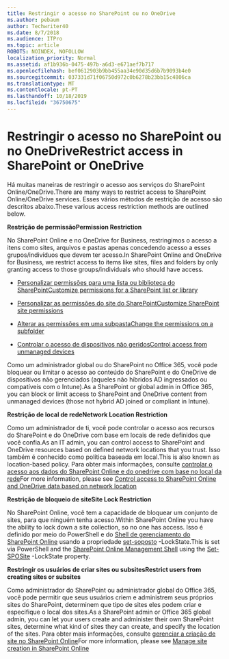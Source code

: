 ```yaml
---
title: Restringir o acesso no SharePoint ou no OneDrive
ms.author: pebaum
author: Techwriter40
ms.date: 8/7/2018
ms.audience: ITPro
ms.topic: article
ROBOTS: NOINDEX, NOFOLLOW
localization_priority: Normal
ms.assetid: af1b936b-0475-497b-a6d3-e671aef7b717
ms.openlocfilehash: bef0612903b9bb455aa34e90d35d6b7b9093b4e0
ms.sourcegitcommit: 037331d71f06750d972c0b6278b23bb15c4806ca
ms.translationtype: MT
ms.contentlocale: pt-PT
ms.lasthandoff: 10/18/2019
ms.locfileid: "36750675"
---
```

# <a name="restrict-access-in-sharepoint-or-onedrive"></a><span data-ttu-id="71406-102">Restringir o acesso no SharePoint ou no OneDrive</span><span class="sxs-lookup"><span data-stu-id="71406-102">Restrict access in SharePoint or OneDrive</span></span>

<span data-ttu-id="71406-103">Há muitas maneiras de restringir o acesso aos serviços do SharePoint Online/OneDrive.</span><span class="sxs-lookup"><span data-stu-id="71406-103">There are many ways to restrict access to SharePoint Online/OneDrive services.</span></span> <span data-ttu-id="71406-104">Esses vários métodos de restrição de acesso são descritos abaixo.</span><span class="sxs-lookup"><span data-stu-id="71406-104">These various access restriction methods are outlined below.</span></span> 

<span data-ttu-id="71406-105">**Restrição de permissão**</span><span class="sxs-lookup"><span data-stu-id="71406-105">**Permission Restriction**</span></span>

<span data-ttu-id="71406-106">No SharePoint Online e no OneDrive for Business, restringimos o acesso a itens como sites, arquivos e pastas apenas concedendo acesso a esses grupos/indivíduos que devem ter acesso.</span><span class="sxs-lookup"><span data-stu-id="71406-106">In SharePoint Online and OneDrive for Business, we restrict access to items like sites, files and folders by only granting access to those groups/individuals who should have access.</span></span>

- [<span data-ttu-id="71406-107">Personalizar permissões para uma lista ou biblioteca do SharePoint</span><span class="sxs-lookup"><span data-stu-id="71406-107">Customize permissions for a SharePoint list or library</span></span>](https://support.office.com/article/Customize-permissions-for-a-SharePoint-list-or-library-02d770f3-59eb-4910-a608-5f84cc297782)

- [<span data-ttu-id="71406-108">Personalizar as permissões do site do SharePoint</span><span class="sxs-lookup"><span data-stu-id="71406-108">Customize SharePoint site permissions</span></span>](https://docs.microsoft.com/sharepoint/customize-sharepoint-site-permissions)

- [<span data-ttu-id="71406-109">Alterar as permissões em uma subpasta</span><span class="sxs-lookup"><span data-stu-id="71406-109">Change the permissions on a subfolder</span></span>](https://support.office.com/article/Change-the-permissions-on-a-subfolder-5427BD7C-F20A-4F75-8CF2-5359DD45A1A6)

- [<span data-ttu-id="71406-110">Controlar o acesso de dispositivos não geridos</span><span class="sxs-lookup"><span data-stu-id="71406-110">Control access from unmanaged devices</span></span>](https://docs.microsoft.com/sharepoint/control-access-from-unmanaged-devices)

<span data-ttu-id="71406-111">Como um administrador global ou do SharePoint no Office 365, você pode bloquear ou limitar o acesso ao conteúdo do SharePoint e do OneDrive de dispositivos não gerenciados (aqueles não híbridos AD ingressados ou compatíveis com o Intune).</span><span class="sxs-lookup"><span data-stu-id="71406-111">As a SharePoint or global admin in Office 365, you can block or limit access to SharePoint and OneDrive content from unmanaged devices (those not hybrid AD joined or compliant in Intune).</span></span>

<span data-ttu-id="71406-112">**Restrição de local de rede**</span><span class="sxs-lookup"><span data-stu-id="71406-112">**Network Location Restriction**</span></span>

<span data-ttu-id="71406-113">Como um administrador de ti, você pode controlar o acesso aos recursos do SharePoint e do OneDrive com base em locais de rede definidos que você confia.</span><span class="sxs-lookup"><span data-stu-id="71406-113">As an IT admin, you can control access to SharePoint and OneDrive resources based on defined network locations that you trust.</span></span> <span data-ttu-id="71406-114">Isso também é conhecido como política baseada em local.</span><span class="sxs-lookup"><span data-stu-id="71406-114">This is also known as location-based policy.</span></span> <span data-ttu-id="71406-115">Para obter mais informações, consulte [controlar o acesso aos dados do SharePoint Online e do onedrive com base no local da rede](https://docs.microsoft.com/sharepoint/control-access-based-on-network-location)</span><span class="sxs-lookup"><span data-stu-id="71406-115">For more information, please see [Control access to SharePoint Online and OneDrive data based on network location](https://docs.microsoft.com/sharepoint/control-access-based-on-network-location)</span></span>

<span data-ttu-id="71406-116">**Restrição de bloqueio de site**</span><span class="sxs-lookup"><span data-stu-id="71406-116">**Site Lock Restriction**</span></span> 

<span data-ttu-id="71406-117">No SharePoint Online, você tem a capacidade de bloquear um conjunto de sites, para que ninguém tenha acesso.</span><span class="sxs-lookup"><span data-stu-id="71406-117">Within SharePoint Online you have the ability to lock down a site collection, so no one has access.</span></span> <span data-ttu-id="71406-118">Isso é definido por meio do PowerShell e do [Shell de gerenciamento do SharePoint Online](https://docs.microsoft.com/powershell/sharepoint/sharepoint-online/connect-sharepoint-online?view=sharepoint-ps) usando a propriedade [set-soposto](https://docs.microsoft.com/powershell/module/sharepoint-online/set-sposite?view=sharepoint-ps) -LockState.</span><span class="sxs-lookup"><span data-stu-id="71406-118">This is set via PowerShell and the [SharePoint Online Management Shell](https://docs.microsoft.com/powershell/sharepoint/sharepoint-online/connect-sharepoint-online?view=sharepoint-ps) using the [Set-SPOSite](https://docs.microsoft.com/powershell/module/sharepoint-online/set-sposite?view=sharepoint-ps) -LockState property.</span></span>

<span data-ttu-id="71406-119">**Restringir os usuários de criar sites ou subsites**</span><span class="sxs-lookup"><span data-stu-id="71406-119">**Restrict users from creating sites or subsites**</span></span>

<span data-ttu-id="71406-120">Como administrador do SharePoint ou administrador global do Office 365, você pode permitir que seus usuários criem e administrem seus próprios sites do SharePoint, determinem que tipo de sites eles podem criar e especifique o local dos sites.</span><span class="sxs-lookup"><span data-stu-id="71406-120">As a SharePoint admin or Office 365 global admin, you can let your users create and administer their own SharePoint sites, determine what kind of sites they can create, and specify the location of the sites.</span></span> <span data-ttu-id="71406-121">Para obter mais informações, consulte [gerenciar a criação de site no SharePoint Online](https://docs.microsoft.com/sharepoint/manage-site-creation)</span><span class="sxs-lookup"><span data-stu-id="71406-121">For more information, please see [Manage site creation in SharePoint Online](https://docs.microsoft.com/sharepoint/manage-site-creation)</span></span>

